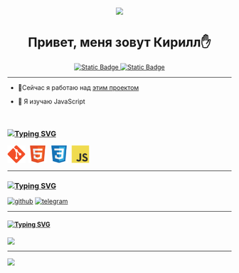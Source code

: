 ### 
<div id='header' align="center">
  <img src='https://media.giphy.com/media/bGgsc5mWoryfgKBx1u/giphy.gif' width='100'>
  <h1>Привет, меня зовут Кирилл✋</h1>
  <a href='https://t.me/Kirill_Shestakoff'>
    <img alt="Static Badge" src="https://img.shields.io/badge/Telegram-white?style=for-the-badge&logo=telegram&logoColor=blue">
  </a>
  <a href='https://github.com/Kirill-Shestakov'>
      <img alt="Static Badge" src="https://img.shields.io/badge/Github-white?style=for-the-badge&logo=github&logoColor=black">
  </a>




</div>  

---

- 🔭Сейчас я работаю над [этим проектом](https://github.com/Kirill-Shestakov/mesto-project-ff)  
  

- 🌱 Я изучаю JavaScript  
  

<br/>  

### <a href="https://git.io/typing-svg"><img src="https://readme-typing-svg.herokuapp.com?font=Pixelify+Sans&weight=500&size=30&pause=1000&color=F7F7F7&random=false&width=435&lines=%D0%A2%D0%B5%D1%85%D0%BD%D0%BE%D0%BB%D0%BE%D0%B3%D0%B8%D0%B8" alt="Typing SVG" /></a>
<div>  
  <img src="https://github.com/devicons/devicon/blob/master/icons/git/git-original.svg" title="git" alt="git" width="40" height="40"/>&nbsp
  <img src="https://github.com/devicons/devicon/blob/master/icons/html5/html5-original.svg" title="html5" alt="html5" width="40" height="40"/>&nbsp
  <img src="https://github.com/devicons/devicon/blob/master/icons/css3/css3-original.svg" title="css" alt="css" width="40" height="40"/>&nbsp
  <img src="https://github.com/devicons/devicon/blob/master/icons/javascript/javascript-original.svg" title="javascript" alt="javascript" width="40" height="40"/>&nbsp
<br>
  
---
  
### <a href="https://git.io/typing-svg"><img src="https://readme-typing-svg.herokuapp.com?font=Pixelify+Sans&weight=500&size=30&pause=1000&color=F7F7F7&random=false&width=435&lines=%D0%A1%D0%BE%D1%86%D1%81%D0%B5%D1%82%D0%B8" alt="Typing SVG" /></a>
<div>
<a href="https://github.com/Kirill-Shestakov" target="_blank">
<img src="https://i.imgur.com/qPuVGWQ.png" width="40" height="40" alt="github" /></a>
</a>  
<a href="https://t.me/Kirill_Shestakoff" target="_blank">
<img src="https://i.imgur.com/FvtXpTI.png" width="40" height="40" alt="telegram" /></a>
</a>  
</div>
  
---

#### <a href="https://git.io/typing-svg"><img src="https://readme-typing-svg.herokuapp.com?font=Pixelify+Sans&weight=500&size=30&pause=1000&color=F7F7F7&random=false&width=435&lines=%D0%A1%D1%82%D0%B0%D1%82%D0%B8%D1%81%D1%82%D0%B8%D0%BA%D0%B0" alt="Typing SVG" /></a>

<div>
  <img src="https://github-readme-stats.vercel.app/api?username=Kirill-Shestakov&show_icons=true&count_private=true&hide_border=true" align="center" />
</div>  

---
 

<div>
<img src="https://komarev.com/ghpvc/?username=Kirill-Shestakov&&style=flat-square" align="center" />
</div>  
